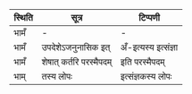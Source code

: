 | स्थिति | सूत्र | टिप्पणी |
| ----- | ------- | ------ |
| भामँ | - | - |
| भामँ | उपदेशेऽजनुनासिक इत् | अँ-इत्यस्य इत्संज्ञा |
| भामँ | शेषात् कर्तरि परस्मैपदम् | इति परस्मैपदम् |
| भाम् | तस्य लोपः | इत्संज्ञकस्य लोपः |
